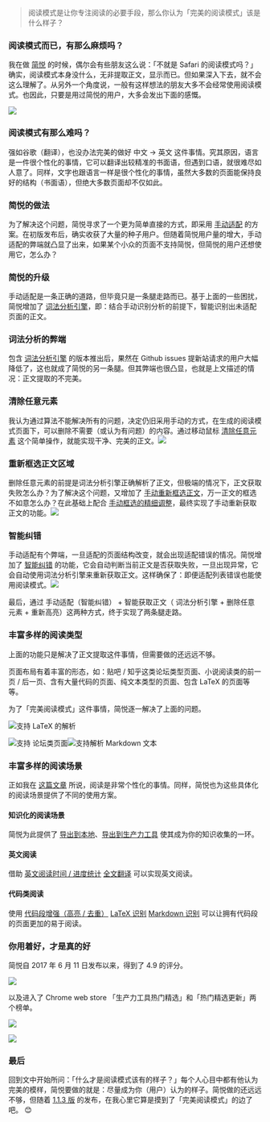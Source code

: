 > 阅读模式是让你专注阅读的必要手段，那么你认为「完美的阅读模式」该是什么样子？

### 阅读模式而已，有那么麻烦吗？

我在做 [简悦](http://ksria.com/simpread/) 的时候，偶尔会有些朋友这么说：「不就是 Safari 的阅读模式吗？」确实，阅读模式本身没什么，无非提取正文，显示而已。但如果深入下去，就不会这么理解了。从另外一个角度说，一般有这样想法的朋友大多不会经常使用阅读模式。也因此，只要是用过简悦的用户，大多会发出下面的感慨。

[![](https://camo.githubusercontent.com/7b55125d727488787950fb9302f63dd54667b998b6f74733f9802b60a10f9b24/68747470733a2f2f692e6c6f6c692e6e65742f323031392f30372f30362f3564323031636334623065306539353131392e706e67)](https://camo.githubusercontent.com/7b55125d727488787950fb9302f63dd54667b998b6f74733f9802b60a10f9b24/68747470733a2f2f692e6c6f6c692e6e65742f323031392f30372f30362f3564323031636334623065306539353131392e706e67)

### 阅读模式有那么难吗？

强如谷歌（翻译），也没办法完美的做好 中文 → 英文 这件事情。究其原因，语言是一件很个性化的事情，它可以翻译出较精准的书面语，但遇到口语，就很难尽如人意了。同样，文字也跟语言一样是很个性化的事情，虽然大多数的页面能保持良好的结构（书面语），但绝大多数页面却不仅如此。

### 简悦的做法

为了解决这个问题，简悦寻求了一个更为简单直接的方式，即采用 [手动适配](https://sspai.com/post/39491) 的方案。在初版发布后，确实收获了大量的种子用户。但随着简悦用户量的增大，手动适配的弊端就凸显了出来，如果某个小众的页面不支持简悦，但简悦的用户还想使用它，怎么办？

### 简悦的升级

手动适配是一条正确的道路，但毕竟只是一条腿走路而已。基于上面的一些困扰，简悦增加了 [词法分析引擎](http://ksria.com/simpread/docs/#/%E8%AF%8D%E6%B3%95%E5%88%86%E6%9E%90%E5%BC%95%E6%93%8E)，即：结合手动识别分析的前提下，智能识别出未适配页面的正文。

### 词法分析的弊端

包含 [词法分析引擎](http://ksria.com/simpread/docs/#/%E8%AF%8D%E6%B3%95%E5%88%86%E6%9E%90%E5%BC%95%E6%93%8E) 的版本推出后，果然在 Github issues 提新站请求的用户大幅降低了，这也就成了简悦的另一条腿。但其弊端也很凸显，也就是上文描述的情况：正文提取的不完美。

### 清除任意元素

我认为通过算法不能解决所有的问题，决定仍旧采用手动的方式，在生成的阅读模式页面下，可以删除不需要（或认为有问题）的内容。通过移动鼠标 [清除任意元素](http://ksria.com/simpread/docs/#/%E9%9A%90%E8%97%8F%E4%BB%BB%E6%84%8F%E5%85%83%E7%B4%A0) 这个简单操作，就能实现干净、完美的正文。[![](https://camo.githubusercontent.com/8c1577c48adb004b9cf5a4a6fcb77d6b8a78b168f0413adefe085859b9ee6a6d/68747470733a2f2f692e6c6f6c692e6e65742f323031392f30372f30362f3564323031633565313835613036353435352e676966)](https://camo.githubusercontent.com/8c1577c48adb004b9cf5a4a6fcb77d6b8a78b168f0413adefe085859b9ee6a6d/68747470733a2f2f692e6c6f6c692e6e65742f323031392f30372f30362f3564323031633565313835613036353435352e676966)

### 重新框选正文区域

删除任意元素的前提是词法分析引擎正确解析了正文，但极端的情况下，正文获取失败怎么办？为了解决这个问题，又增加了 [手动重新框选正文](http://ksria.com/simpread/docs/#/%E9%87%8D%E6%96%B0%E9%AB%98%E4%BA%AE)，万一正文的框选不如意怎么办？在此基础上配合 [手动框选的精细调整](http://ksria.com/simpread/docs/#/%E6%89%8B%E5%8A%A8%E6%A1%86%E9%80%89?id=%E4%BA%8C%E6%AC%A1%E7%A1%AE%E8%AE%A4)，最终实现了手动重新获取正文的功能。[![](https://camo.githubusercontent.com/caff2f0a79aaa4ae59b79f2e31e3b63fa8bcc70c12783bc4ad9cc09b19a74d5e/68747470733a2f2f692e6c6f6c692e6e65742f323031392f30372f30362f3564323031633363323836653038353434312e676966)](https://camo.githubusercontent.com/caff2f0a79aaa4ae59b79f2e31e3b63fa8bcc70c12783bc4ad9cc09b19a74d5e/68747470733a2f2f692e6c6f6c692e6e65742f323031392f30372f30362f3564323031633363323836653038353434312e676966)

### 智能纠错

手动适配有个弊端，一旦适配的页面结构改变，就会出现适配错误的情况。简悦增加了 [智能纠错](http://ksria.com/simpread/docs/#/%E8%AF%8D%E6%B3%95%E5%88%86%E6%9E%90%E5%BC%95%E6%93%8E?id=%E6%99%BA%E8%83%BD%E6%84%9F%E7%9F%A5) 的功能，它会自动判断当前正文是否获取失败，一旦出现异常，它会自动使用词法分析引擎来重新获取正文。这样确保了：即便适配列表错误也能使用阅读模式。[![](https://camo.githubusercontent.com/2044b270f2c961cff5524f9b9bce1380e63b7bf16f0399bdef23b6b04c567746/68747470733a2f2f692e6c6f6c692e6e65742f323031392f30372f30362f3564323031633139613732626133393032322e676966)](https://camo.githubusercontent.com/2044b270f2c961cff5524f9b9bce1380e63b7bf16f0399bdef23b6b04c567746/68747470733a2f2f692e6c6f6c692e6e65742f323031392f30372f30362f3564323031633139613732626133393032322e676966)

最后，通过 手动适配（智能纠错） + 智能获取正文（ 词法分析引擎 + 删除任意元素 + 重新高亮）这两种方式，终于实现了两条腿走路。

### 丰富多样的阅读类型

上面的功能只是解决了正文提取这件事情，但需要做的还远远不够。

页面布局有着丰富的形态，如：贴吧 / 知乎这类论坛类型页面、小说阅读类的前一页 / 后一页、含有大量代码的页面、纯文本类型的页面、包含 LaTeX 的页面等等。

为了「完美阅读模式」这件事情，简悦逐一解决了上面的问题。

[![](https://camo.githubusercontent.com/21599354a99d6210e7025f3db611cb37fe2a82f2a985f65460e10dc5df13cdcb/68747470733a2f2f692e6c6f6c692e6e65742f323031392f30372f30362f3564323031633965626530393131333334372e6a7067)](https://camo.githubusercontent.com/21599354a99d6210e7025f3db611cb37fe2a82f2a985f65460e10dc5df13cdcb/68747470733a2f2f692e6c6f6c692e6e65742f323031392f30372f30362f3564323031633965626530393131333334372e6a7067)支持 LaTeX 的解析

[![](https://camo.githubusercontent.com/4f6127998f2c9ad4e2df7f0357f941bb7032551d1b52b5145a097a39b7c97994/68747470733a2f2f692e6c6f6c692e6e65742f323031392f30372f30362f3564323031633836383033653531363932352e706e67)](https://camo.githubusercontent.com/4f6127998f2c9ad4e2df7f0357f941bb7032551d1b52b5145a097a39b7c97994/68747470733a2f2f692e6c6f6c692e6e65742f323031392f30372f30362f3564323031633836383033653531363932352e706e67)支持 论坛类页面[![](https://camo.githubusercontent.com/95dbe1ab31a3828eca755140dfaf2ffa7c8c872c0a3b600be6b91554eac2f6f2/68747470733a2f2f63646e2e73737061692e636f6d2f323031392f30372f30322f66313061616435383039663334383337623134326133333732656537303939312e706e67)](https://camo.githubusercontent.com/95dbe1ab31a3828eca755140dfaf2ffa7c8c872c0a3b600be6b91554eac2f6f2/68747470733a2f2f63646e2e73737061692e636f6d2f323031392f30372f30322f66313061616435383039663334383337623134326133333732656537303939312e706e67)支持解析 Markdown 文本

### 丰富多样的阅读场景

正如我在 [这篇文章](https://sspai.com/post/52492) 所说，阅读是非常个性化的事情。同样，简悦也为这些具体化的阅读场景提供了不同的使用方案。

#### 知识化的阅读场景

简悦为此提供了 [导出到本地](http://ksria.com/simpread/docs/#/%E4%BF%9D%E5%AD%98%E5%88%B0%E6%9C%AC%E5%9C%B0)、[导出到生产力工具](http://ksria.com/simpread/docs/#/%E5%AF%BC%E5%87%BA%E5%88%B0%E7%94%9F%E4%BA%A7%E5%8A%9B%E5%B7%A5%E5%85%B7) 使其成为你的知识收集的一环。

#### 英文阅读

借助 [英文阅读时间 / 进度统计](https://simpread.ksria.cn/plugins/details/3PHAZerSkb) [全文翻译](https://simpread.ksria.cn/plugins/details/Y7JxbP7B4H) 可以实现英文阅读。

#### 代码类阅读

使用 [代码段增强（高亮 / 去重）](https://simpread.ksria.cn/plugins/details/klGUASLasg) [LaTeX 识别](http://ksria.com/simpread/docs/#/%E8%AF%8D%E6%B3%95%E5%88%86%E6%9E%90%E5%BC%95%E6%93%8E?id=latex-%E8%AF%86%E5%88%AB) [Markdown 识别](http://ksria.com/simpread/docs/#/%E8%AF%8D%E6%B3%95%E5%88%86%E6%9E%90%E5%BC%95%E6%93%8E?id=markdown-%E8%AF%86%E5%88%AB) 可以让拥有代码段的页面更加的易于阅读。

### 你用着好，才是真的好

简悦自 2017 年 6 月 11 日发布以来，得到了 4.9 的评分。

[![](https://camo.githubusercontent.com/7ca1efb3d7827f7a0a766826a36c49f9fdeb71aaab4061f5f592e3481e9cf6a2/68747470733a2f2f692e6c6f6c692e6e65742f323031392f30372f30362f3564323031643361366539346531303231382e706e67)](https://camo.githubusercontent.com/7ca1efb3d7827f7a0a766826a36c49f9fdeb71aaab4061f5f592e3481e9cf6a2/68747470733a2f2f692e6c6f6c692e6e65742f323031392f30372f30362f3564323031643361366539346531303231382e706e67)

以及进入了 Chrome web store 「生产力工具热门精选」和「热门精选更新」两个榜单。

[![](https://camo.githubusercontent.com/97ae94162737c26201dfedcb41b5ff6265bc572cdc18a0a79f0b993df823da3a/68747470733a2f2f692e6c6f6c692e6e65742f323031392f30372f30362f3564323031626137303932626235313933322e706e67)](https://camo.githubusercontent.com/97ae94162737c26201dfedcb41b5ff6265bc572cdc18a0a79f0b993df823da3a/68747470733a2f2f692e6c6f6c692e6e65742f323031392f30372f30362f3564323031626137303932626235313933322e706e67)

[![](https://camo.githubusercontent.com/87ae5ad1806e5c8d89bd1ca80e88baeacff4ef0a81174f5b8472428495ce781a/68747470733a2f2f692e6c6f6c692e6e65742f323031392f30372f30362f3564323031626138356634356234373331312e706e67)](https://camo.githubusercontent.com/87ae5ad1806e5c8d89bd1ca80e88baeacff4ef0a81174f5b8472428495ce781a/68747470733a2f2f692e6c6f6c692e6e65742f323031392f30372f30362f3564323031626138356634356234373331312e706e67)

### 最后

回到文中开始所问：「什么才是阅读模式该有的样子？」每个人心目中都有他认为完美的模样，简悦要做的就是：尽量成为你（用户）认为的样子。简悦做的还远远不够，但随着 [1.1.3 版](http://ksria.com/simpread/welcome/version_1.1.3.html) 的发布，在我心里它算是摸到了「完美阅读模式」的边了吧。 😊